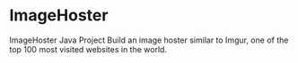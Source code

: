 # ImageHoster
ImageHoster Java Project
Build an image hoster similar to Imgur, one of the top 100 most visited websites in the world.
